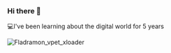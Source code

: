 ### Hi there 👋

<!--
**Automatic00/Automatic00** is a ✨ _special_ ✨ repository because its `README.md` (this file) appears on your GitHub profile.

Here are some ideas to get you started:

- 🔭 I’m currently working on ...
- 🌱 I’m currently learning ...
- 👯 I’m looking to collaborate on ...
- 🤔 I’m looking for help with ...
- 💬 Ask me about ...
- 📫 How to reach me: ...
- 😄 Pronouns: ...
- ⚡ Fun fact: ...
-->
💻I've been learning about the digital world for 5 years


![Fladramon_vpet_xloader](https://github.com/Automatic00/Automatic00/assets/45673835/ad71fa4d-1f5f-4d96-89d4-ee0a627f8707)
